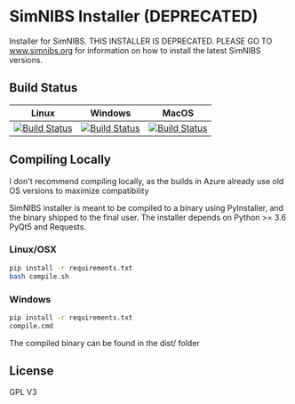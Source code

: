 # SimNIBS Installer (DEPRECATED)

Installer for SimNIBS. THIS INSTALLER IS DEPRECATED. PLEASE GO TO www.simnibs.org for information on how to install the latest SimNIBS versions.

## Build Status

| Linux   | Windows    | MacOS |
|---------|------------|-----|
| [![Build Status](https://dev.azure.com/simnibs/simnibs-installer/_apis/build/status/Installer%20-%20Linux?branchName=master)](https://dev.azure.com/simnibs/simnibs-installer/_build/latest?definitionId=13&branchName=master)| [![Build Status](https://dev.azure.com/simnibs/simnibs-installer/_apis/build/status/Installer%20-%20Windows?branchName=master)](https://dev.azure.com/simnibs/simnibs-installer/_build/latest?definitionId=12&branchName=master) | [![Build Status](https://dev.azure.com/simnibs/simnibs-installer/_apis/build/status/Installer%20-%20MacOS?branchName=master)](https://dev.azure.com/simnibs/simnibs-installer/_build/latest?definitionId=11&branchName=master) |

## Compiling Locally

I don't recommend compiling locally, as the builds in Azure already use old OS versions to maximize compatibility

SimNIBS installer is meant to be compiled to a binary using PyInstaller, and the binary shipped to the final user.
The installer depends on Python >= 3.6 PyQt5 and Requests.

### Linux/OSX

```bash
pip install -r requirements.txt
bash compile.sh
```

### Windows
```bash
pip install -r requirements.txt
compile.cmd
```

The compiled binary can be found in the dist/ folder

## License

GPL V3
